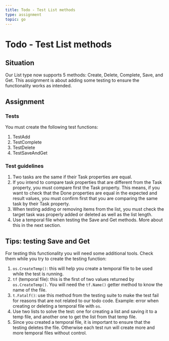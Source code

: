 ```yaml
---
title: Todo - Test List methods
type: assignment
topic: go
---
```


# Todo - Test List methods

## Situation

Our List type now supports 5 methods: Create, Delete, Complete, Save, and Get. This assignment is about adding some testing to ensure the functionality works as intended.

## Assignment

### Tests

You must create the following test functions:

1. TestAdd
2. TestComplete
3. TestDelete
4. TestSaveAndGet

### Test guidelines

1. Two tasks are the same if their Task properties are equal.
2. If you intend to compare task properties that are different from the Task property, you must compare first the Task property. This means, if you want to check that the Done properties are equal in the expected and result values, you must confirm first that you are comparing the same task by their Task property.
3. When testing adding or removing items from the list, you must check the target task was properly added or deleted as well as the list length.
4. Use a temporal file when testing the Save and Get methods. More about this in the next section.

## Tips: testing Save and Get

For testing this functionality you will need some additional tools. Check them while you try to create the testing function:

1. `os.CreateTemp()`: this will help you create a temporal file to be used while the test is running.
2. `tf` (temporal file): this is the first of two values returned by `os.CreateTemp()`. You will need the `tf.Name()` getter method to know the name of the file.
3. `t.Fatalf()`: use this method from the testing suite to make the test fail for reasons that are not related to our todo code. Example: error when creating or deleting a temporal file with `os`.
4. Use two lists to solve the test: one for creating a list and saving it to a temp file, and another one to get the list from that temp file.
5. Since you created a temporal file, it is important to ensure that the testing deletes the file. Otherwise each test run will create more and more temporal files without control.
